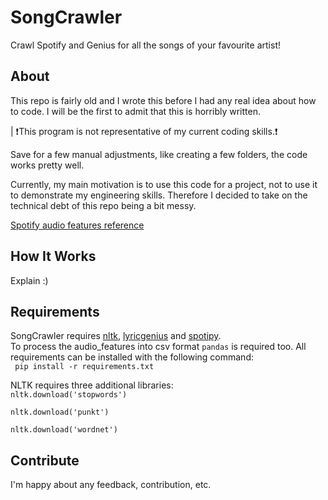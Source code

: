 # SongCrawler
Crawl Spotify and Genius for all the songs of your favourite artist!

## About
This repo is fairly old and I wrote this before I had any real idea about how to code. I will be the first to admit that this is horribly written.  

| ❗️This program is not representative of my current coding skills.❗️  

Save for a few manual adjustments, like creating a few folders, the code works pretty well.

Currently, my main motivation is to use this code for a project, not to use it to demonstrate my engineering skills. Therefore I decided to take on the technical debt of this repo being a bit messy.  

[Spotify audio features reference](https://developer.spotify.com/documentation/web-api/reference/tracks/get-audio-features/)

## How It Works
Explain :)

## Requirements
SongCrawler requires [nltk](https://github.com/nltk/nltk), [lyricgenius](https://github.com/johnwmillr/LyricsGenius) and [spotipy](https://github.com/plamere/spotipy). <br/>
To process the audio_features into csv format <code>pandas</code> is required too.
All requirements can be installed with the following command: <br/>
  ` pip install -r requirements.txt`

NLTK requires three additional libraries:
<code>
nltk.download('stopwords')  
nltk.download('punkt')  
nltk.download('wordnet')
</code>

## Contribute
I'm happy about any feedback, contribution, etc.


